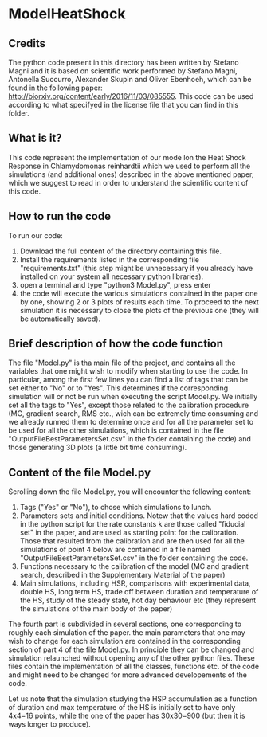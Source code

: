# ModelHeatShock

## Credits

The python code present in this directory has been written by Stefano Magni and it is based on scientific work performed by Stefano Magni, Antonella Succurro, Alexander Skupin and Oliver Ebenhoeh, which can be found in the following paper: http://biorxiv.org/content/early/2016/11/03/085555. This code can be used according to what specifyed in the license file that you can find in this folder.


## What is it?

This code represent the implementation of our mode lon the Heat Shock Response in Chlamydomonas reinhardtii which we used to perform all the simulations (and additional ones) described in the above mentioned paper, which we suggest to read in order to understand the scientific content of this code.


## How to run the code

To run our code:

1. Download the full content of the directory containing this file.
2. Install the requirements listed in the corresponding file "requirements.txt" (this step might be unnecessary if you already have installed on your system all necessary python libraries).
3. open a terminal and type "python3 Model.py", press enter
4. the code will execute the various simulations contained in the paper one by one, showing 2 or 3 plots of results each time. To proceed to the next simulation it is necessary to close the plots of the previous one (they will be automatically saved).


## Brief description of how the code function

The file "Model.py" is tha main file of the project, and contains all the variables that one might wish to modify when starting to use the code. In particular, among the first few lines you can find a list of tags that can be set either to "No" or to "Yes". This determines if the corresponding simulation will or not be run when executing the script Model.py.
We initially set all the tags to "Yes", except those related to the calibration procedure (MC, gradient search, RMS etc., wich can be extremely time consuming and we already runned them to determine once and for all the parameter set to be used for all the other simulations, which is contained in the file "OutputFileBestParametersSet.csv" in the folder containing the code) and those generating 3D plots (a little bit time consuming).


## Content of the file Model.py

Scrolling down the file Model.py, you will encounter the following content:

1. Tags ("Yes" or "No"), to chose which simulations to lunch.
2. Parameters sets and initial conditions. Notew that the values hard coded in the python script for the rate constants k are those called "fiducial set" in the paper, and are used as starting point for the calibration. Those that resulted from the calibration and are then used for all the simulations of point 4 below are contained in a file named "OutputFileBestParametersSet.csv" in the folder containing the code.
3. Functions necessary to the calibration of the model (MC and gradient search, described in the Supplementary Material of the paper)
4. Main simulations, including HSR, comparisons with experimental data, double HS, long term HS, trade off between duration and temperature of the HS, study of the steady state, hot day behaviour etc (they represent the simulations of the main body of the paper)

The fourth part is subdivided in several sections, one corresponding to roughly each simulation of the paper. the main parameters that one may wish to change for each simulation are contained in the corresponding section of part 4 of the file Model.py. In principle they can be changed and simulation relaunched without opening any of the other python files. These files contain the implementation of all the classes, functions etc. of the code and might need to be changed for more advanced developements of the code.

Let us note that the simulation studying the HSP accumulation as a function of duration and max temperature of the HS is initially set to have only 4x4=16 points, while the one of the paper has 30x30=900 (but then it is ways longer to produce).
